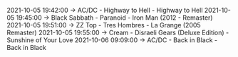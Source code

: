 2021-10-05 19:42:00 -> AC/DC - Highway to Hell - Highway to Hell
2021-10-05 19:45:00 -> Black Sabbath - Paranoid - Iron Man (2012 - Remaster)
2021-10-05 19:51:00 -> ZZ Top - Tres Hombres - La Grange (2005 Remaster)
2021-10-05 19:55:00 -> Cream - Disraeli Gears (Deluxe Edition) - Sunshine of Your Love
2021-10-06 09:09:00 -> AC/DC - Back in Black - Back in Black
